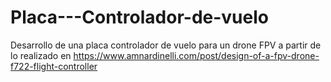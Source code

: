 # Placa---Controlador-de-vuelo

Desarrollo de una placa controlador de vuelo para un drone FPV a partir de lo realizado en https://www.amnardinelli.com/post/design-of-a-fpv-drone-f722-flight-controller
